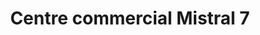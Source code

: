 ---
title: "Centre commercial Mistral 7"
url: /montfavet/centre-commercial-mistral-7/
shop: Einkaufszentrum
---